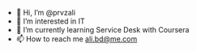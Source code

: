 - 👋 Hi, I’m @prvzali
- 👀 I’m interested in IT
- 🌱 I’m currently learning Service Desk with Coursera
- 📫 How to reach me ali.bd@me.com
